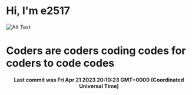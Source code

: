 # Hi, I'm e2517

![Alt Text](https://github.com/E2517/e2517/blob/master/images/background.gif)

# Coders are coders coding codes for coders to code codes

<h4 align="center">Last commit was Fri Apr 21 2023 20:10:23 GMT+0000 (Coordinated Universal Time)</h4>
